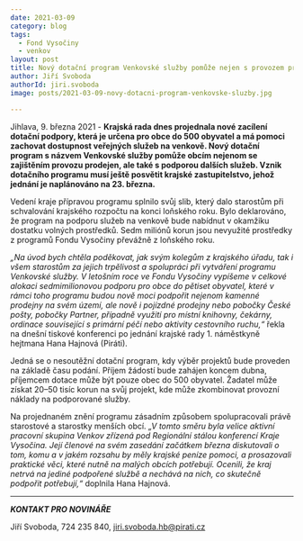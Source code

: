```yaml
---
date: 2021-03-09
category: blog
tags:
  - Fond Vysočiny
  - venkov
layout: post
title: Nový dotační program Venkovské služby pomůže nejen s provozem prodejen
author: Jiří Svoboda
authorId: jiri.svoboda
image: posts/2021-03-09-novy-dotacni-program-venkovske-sluzby.jpg

---
```


Jihlava, 9. března 2021 - **Krajská rada dnes projednala nové zacílení dotační podpory, která je určena pro obce do 500 obyvatel a má pomoci zachovat dostupnost veřejných služeb na venkově. Nový dotační program s názvem Venkovské služby pomůže obcím nejenom se zajištěním provozu prodejen, ale také s podporou dalších služeb. Vznik dotačního programu musí ještě posvětit krajské zastupitelstvo, jehož jednání je naplánováno na 23. března.**

Vedení kraje přípravou programu splnilo svůj slib, který dalo starostům při schvalování krajského rozpočtu na konci loňského roku. Bylo deklarováno, že program na podporu služeb na venkově bude nabídnut v okamžiku dostatku volných prostředků. Sedm miliónů korun jsou nevyužité prostředky z programů Fondu Vysočiny převážně z loňského roku.

*„Na úvod bych chtěla poděkovat, jak svým kolegům z krajského úřadu, tak i všem starostům za jejich trpělivost a spolupráci při vytváření programu Venkovské služby. V letošním roce ve Fondu Vysočiny vypíšeme v celkové alokaci sedmimilionovou podporu pro obce do pětiset obyvatel, které v rámci toho programu budou nově moci podpořit nejenom kamenné prodejny na svém území, ale nově i pojízdné prodejny nebo pobočky České pošty, pobočky Partner, případně využití pro místní knihovny, čekárny, ordinace související s primární péčí nebo aktivity cestovního ruchu,“* řekla na dnešní tiskové konferenci po jednání krajské rady 1. náměstkyně hejtmana Hana Hajnová (Piráti).

Jedná se o nesoutěžní dotační program, kdy výběr projektů bude proveden na základě času podání. Příjem žádostí bude zahájen koncem dubna, příjemcem dotace může být pouze obec do 500 obyvatel. Žadatel může získat 20–50 tisíc korun na svůj projekt, kde může zkombinovat provozní náklady na podporované služby.

Na projednaném znění programu zásadním způsobem spolupracovali právě starostové a starostky menších obcí. *„V tomto směru byla velice aktivní pracovní skupina Venkov zřízená pod Regionální stálou konferencí Kraje Vysočina. Její členové na svém zasedání začátkem března diskutovali o tom, komu a v jakém rozsahu by měly krajské peníze pomoci, a prosazovali praktické věci, které nutně na malých obcích potřebují. Ocenili, že kraj netrvá na jediné podpořené službě a nechává na nich, co skutečně podpořit potřebují,“* doplnila Hana Hajnová.

---

***KONTAKT PRO NOVINÁŘE*** 

Jiří Svoboda, 724 235 840, <jiri.svoboda.hb@pirati.cz>
